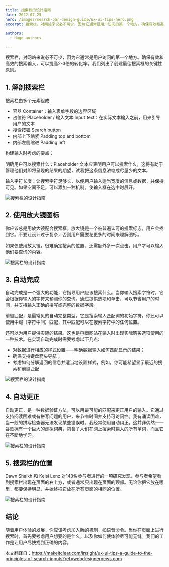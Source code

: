 ```yaml
---
title: 搜索栏的设计指南
date: 2022-07-25
hero: /images/search-bar-design-guide/ux-ui-tips-hero.png
excerpt: 搜索栏，对网站来说必不可少，因为它通常是用户访问的第一个地方。确保有效和高效的搜索输入，可以提高2-3倍的转化率。我们列出了创建最佳搜索框的关键性原则。
 
authors:
  - Hugo authors

---
```

搜索栏，对网站来说必不可少，因为它通常是用户访问的第一个地方。确保有效和高效的搜索输入，可以提高2-3倍的转化率。我们列出了创建最佳搜索框的关键性原则。

## 1. 解剖搜索栏

搜索栏由多个元素组成:

* 容器 Container：输入表单字段的边界区域
* 占位符 Placeholder / 输入文本 Input text：在实际文本输入之前，用来引导用户的文本
* 搜索按钮 Search button
* 内部上下缩紧 Padding top and bottom
* 内部左侧缩进 Padding left

构建输入时考虑的要点：

明确用户可以搜索什么：Placeholder 文本应表明用户可以搜索什么，这将有助于管理他们对即将呈现的结果的期望，试着把这条信息浓缩成尽量少的文本。

输入字符长度：让搜索字符足够长，以便用户输入适当宽度的信息或数据，并保持可见。如果空间不足，可以添加一种机制，使输入框在选中时展开。
 
<img src="/images/search-bar-design-guide/ux-ui-tips-anatomy-of-a-search-input.png" alt="搜索栏的设计指南" />

## 2. 使用放大镜图标

你应该总是用放大镜配合搜索框。放大镜是一个被普遍认可的搜索标志，用户会找到它。不要让设计过于复杂，否则用户需要花更多的时间来理解图标。

如果仅使用放大镜，很难确定搜索的位置，还需额外多一次点击，用户才可以输入他们要查询的内容。

<img src="/images/search-bar-design-guide/ux-ui-tips-use-a-magnifying-glass.png" alt="搜索栏的设计指南" />

## 3. 自动完成

自动完成是一个强大的功能，它指导用户应该搜索什么。当你输入搜索字符时，它会根据你输入的字符来预测你的查询。通过提供选项和单击，可以节省用户的时间，并支持输入正确的拼写或完整的数据字段。

前缀匹配，是最常见的自动完整类型，它是搜索输入匹配词的初始字符。你还可以使用中缀（字符中间）匹配，其中匹配可以在搜索字符中的任何位置。

还可以为用户提供实际的结果。这也是电商网站在输入时出现实际购买选项使用的一种技术。在实现自动完成时需要考虑以下几点:

* 对数据进行相应的样式设置——明确数据输入如何匹配显示的结果；
* 确保支持键盘箭头导航；
* 考虑如何分解返回的信息并适当地设置样式，例如，你可能希望显示最近的搜索和前缀匹配

<img src="/images/search-bar-design-guide/ux-ui-tips-auto-suggest.png" alt="搜索栏的设计指南" />

## 4. 自动更正

自动更正，是一种数据验证方法，可以用最可能的匹配来更正用户的输入。它通过支持阅读困难或有拼写问题的用户，来节省时间并支持可访问性。我有诵读困难，当一般的拼写检查器无法发现某些错误时，我经常使用自动纠正。这并非偶然——谷歌拥有一个巨大的虚拟词典，包含了人们在网上搜索时输入的所有单词，而且它在不断地学习。
 
<img src="/images/search-bar-design-guide/ux-ui-tips-autocorrect-1.png" alt="搜索栏的设计指南" />

## 5. 搜索栏的位置

Dawn Shaikh 和 Keisi Lenz 对143名参与者进行的一项研究发现，参与者希望看到搜索栏出现在页面的右上方，或者通常只出现在页面的顶部。无论你把它放在哪里，都要保持明显，并始终把它放在所有页面的相同的位置。

<img src="/images/search-bar-design-guide/ux-ui-tips-location-of-the-search-bar.png" alt="搜索栏的设计指南" />

## 结论

随着用户体验的发展，你应该考虑加入新的机制，如语音命令。当你在页面上进行搜索时，首先要考虑用户想要的是什么，以及你如何使体验尽可能无缝。我们的工作是让用户尽快找到正确的内容。

本文翻译自：https://makeitclear.com/insight/ux-ui-tips-a-guide-to-the-principles-of-search-inputs?ref=webdesignernews.com